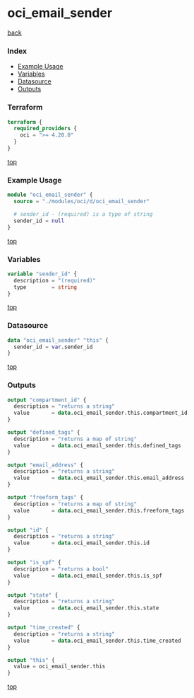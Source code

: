 # oci_email_sender

[back](../oci.md)

### Index

- [Example Usage](#example-usage)
- [Variables](#variables)
- [Datasource](#datasource)
- [Outputs](#outputs)

### Terraform

```terraform
terraform {
  required_providers {
    oci = ">= 4.20.0"
  }
}
```

[top](#index)

### Example Usage

```terraform
module "oci_email_sender" {
  source = "./modules/oci/d/oci_email_sender"

  # sender_id - (required) is a type of string
  sender_id = null
}
```

[top](#index)

### Variables

```terraform
variable "sender_id" {
  description = "(required)"
  type        = string
}
```

[top](#index)

### Datasource

```terraform
data "oci_email_sender" "this" {
  sender_id = var.sender_id
}
```

[top](#index)

### Outputs

```terraform
output "compartment_id" {
  description = "returns a string"
  value       = data.oci_email_sender.this.compartment_id
}

output "defined_tags" {
  description = "returns a map of string"
  value       = data.oci_email_sender.this.defined_tags
}

output "email_address" {
  description = "returns a string"
  value       = data.oci_email_sender.this.email_address
}

output "freeform_tags" {
  description = "returns a map of string"
  value       = data.oci_email_sender.this.freeform_tags
}

output "id" {
  description = "returns a string"
  value       = data.oci_email_sender.this.id
}

output "is_spf" {
  description = "returns a bool"
  value       = data.oci_email_sender.this.is_spf
}

output "state" {
  description = "returns a string"
  value       = data.oci_email_sender.this.state
}

output "time_created" {
  description = "returns a string"
  value       = data.oci_email_sender.this.time_created
}

output "this" {
  value = oci_email_sender.this
}
```

[top](#index)